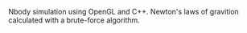 Nbody simulation using OpenGL and C++.
Newton's laws of gravition calculated with a brute-force algorithm.
